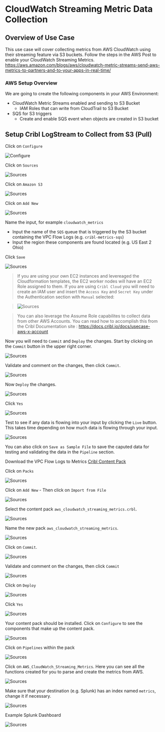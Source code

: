 # CloudWatch Streaming Metric Data Collection


## Overview of Use Case
This use case will cover collecting metrics from AWS CloudWatch using their streaming feature via S3 buckets. Follow the steps in the AWS Post to enable your CloudWatch Streaming Metrics. https://aws.amazon.com/blogs/aws/cloudwatch-metric-streams-send-aws-metrics-to-partners-and-to-your-apps-in-real-time/ 


### AWS Setup Overview
We are going to create the following components in your AWS Environment: 
- CloudWatch Metric Streams enabled and sending to S3 Bucket
    - IAM Roles that can write from CloudTrail to S3 Bucket
- SQS for S3 triggers
    - Create and enable SQS event when objects are created in S3 bucket

## Setup Cribl LogStream to Collect from S3 (Pull)

Click on `Configure`

![Configure](/docs/images/screenshots/s3bucket/s3dest/s3-dest-02.png)

Click on `Sources`

![Sources](/docs/images/screenshots/s3bucket/vpcflow/sqs-s3-cls-01.png)

Click on `Amazon S3`

![Sources](/docs/images/screenshots/s3bucket/vpcflow/sqs-s3-cls-02.png)

Click on `Add New`

![Sources](/docs/images/screenshots/s3bucket/vpcflow/sqs-s3-cls-03.png)

Name the input, for example `cloudwatch_metrics`
- Input the name of the `SQS` queue that is triggered by the S3 bucket containing the VPC Flow Logs (e.g. `cribl-metrics-sqs`)
- Input the region these components are found located (e.g. US East 2 Ohio)

Click `Save`

![Sources](/docs/images/screenshots/s3bucket/cwmetrics/cwm01.png)


> If you are using your own EC2 instances and levereaged the Cloudformation templates, the EC2 worker nodes will have an EC2 Role assigned to them. If you are using `Cribl Cloud` you will need to create an IAM user and insert the `Access Key` and `Secret Key` under the Authentication section with `Manual` selected:

>![Sources](/docs/images/screenshots/s3bucket/vpcflow/sqs-s3-cls-05.png)

> You can also leverage the Assume Role capabilites to collect data from other AWS Accounts. You can read how to accomplish this from the Cribl Documentation site : https://docs.cribl.io/docs/usecase-aws-x-account 

Now you will need to `Commit` and `Deploy` the changes. Start by clicking on the `Commit` button in the upper right corner.

![Sources](/docs/images/screenshots/s3bucket/cwmetrics/cwm02.png)

Validate and comment on the changes, then click `Commit`.

![Sources](/docs/images/screenshots/s3bucket/cwmetrics/cwm03.png)

Now `Deploy` the changes.

![Sources](/docs/images/screenshots/s3bucket/cwmetrics/cwm04.png)

Click `Yes`

![Sources](/docs/images/screenshots/s3bucket/cwmetrics/cwm05.png)

Test to see if any data is flowing into your input by clicking the `Live` button. This takes time depending on how much data is flowing through your input.

![Sources](/docs/images/screenshots/s3bucket/cwmetrics/cwm06.png)

You can also click on `Save as Sample File` to save the caputed data for testing and validating the data in the `Pipeline` section.

Download the VPC Flow Logs to Metrics [Cribl Content Pack](/cribl/packs/aws_cloudwatch_streaming_metrics.crbl) 

Click on `Packs`

![Sources](/docs/images/screenshots/s3bucket/vpcflow/sqs-s3-cls-11.png)

Click on `Add New`
    - Then click on `Import from File`

![Sources](/docs/images/screenshots/s3bucket/vpcflow/sqs-s3-cls-12.png)

Select the content pack `aws_cloudwatch_streaming_metrics.crbl`.

![Sources](/docs/images/screenshots/s3bucket/cwmetrics/cwm07.png)

Name the new pack `aws_cloudwatch_streaming_metrics`.

![Sources](/docs/images/screenshots/s3bucket/cwmetrics/cwm08.png)

Click on `Commit`.

![Sources](/docs/images/screenshots/s3bucket/cwmetrics/cwm09.png)

Validate and comment on the changes, then click `Commit`

![Sources](/docs/images/screenshots/s3bucket/cwmetrics/cwm10.png)

Click on `Deploy`

![Sources](/docs/images/screenshots/s3bucket/cwmetrics/cwm11.png)

Click `Yes`

![Sources](/docs/images/screenshots/s3bucket/cwmetrics/cwm13.png)

Your content pack should be installed. Click on `Configure` to see the components that make up the content pack. 

![Sources](/docs/images/screenshots/s3bucket/cwmetrics/cwm12.png)

Click on `Pipelines` within the pack

![Sources](/docs/images/screenshots/s3bucket/cwmetrics/cwm14.png)

Click on `AWS_CloudWatch_Streaming_Metrics`. Here you can see all the functions created for you to parse and create the metrics from AWS. 

![Sources](/docs/images/screenshots/s3bucket/cwmetrics/cwm15.png)

Make sure that your destination (e.g. Splunk) has an index named `metrics`, change it if necessary.

![Sources](/docs/images/screenshots/s3bucket/cwmetrics/cwm16.png)

Example Splunk Dashboard

![Sources](/docs/images/screenshots/s3bucket/cwmetrics/cwm17.png)
